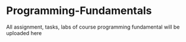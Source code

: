 # Programming-Fundamentals
All assignment, tasks, labs of course programming fundamental will be uploaded here
